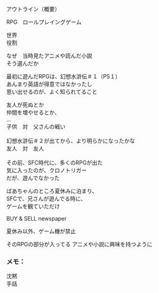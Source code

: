アウトライン（概要）

RPG　ロールプレイングゲーム

世界<br/>
役割

なぜ　当時見たアニメや読んだ小説　<br/>
そう選んだか

最初に遊んだRPGは、幻想水滸伝＃１（PS１）<br/>
あんまり英語が得意ではなかったし<br/>
思い出せるのが、よく知られてること

友人が死ぬとか<br/>
仲間を増やせるとか、<br/>
...<br/>
子供　対　父さんの戦い<br/>
<br/>
幻想水滸伝＃２が出てから、より明らかになったかな<br/>
友人　対　友人<br/>
<br/>
その前、SFC時代に、多くのRPGが出た<br/>
気に入ったのが、クロノトリガー<br/>
だが、遊んでなかった

ばあちゃんのところ夏休みに泊まり、<br/>
SFCで、兄さんが遊んでる時に、<br/>
ゲームを観ていただけ

BUY & SELL newspaper

夏休み以外、ゲーム機が禁止

そのRPGの部分が入ってる
アニメや小説に興味を持つように


### メモ：

沈黙<br/>
手話
